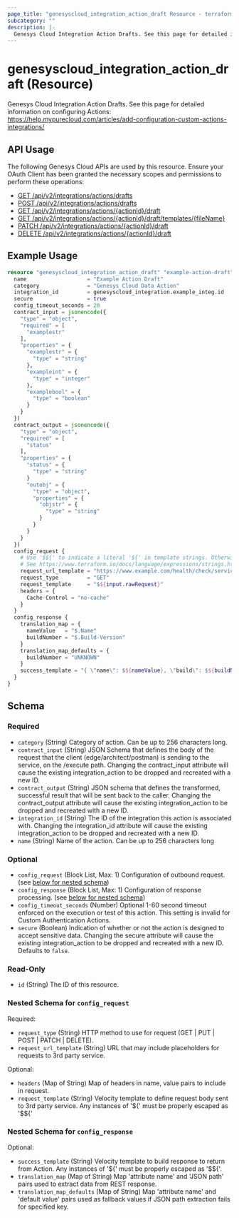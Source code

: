 ```yaml
---
page_title: "genesyscloud_integration_action_draft Resource - terraform-provider-genesyscloud"
subcategory: ""
description: |-
  Genesys Cloud Integration Action Drafts. See this page for detailed information on configuring Actions: https://help.mypurecloud.com/articles/add-configuration-custom-actions-integrations/
---
```

# genesyscloud_integration_action_draft (Resource)

Genesys Cloud Integration Action Drafts. See this page for detailed information on configuring Actions: https://help.mypurecloud.com/articles/add-configuration-custom-actions-integrations/

## API Usage
The following Genesys Cloud APIs are used by this resource. Ensure your OAuth Client has been granted the necessary scopes and permissions to perform these operations:

* [GET /api/v2/integrations/actions/drafts](https://developer.genesys.cloud/devapps/api-explorer#get-api-v2-integrations-actions-drafts)
* [POST /api/v2/integrations/actions/drafts](https://developer.genesys.cloud/devapps/api-explorer#post-api-v2-integrations-actions-drafts)
* [GET /api/v2/integrations/actions/{actionId}/draft](https://developer.genesys.cloud/devapps/api-explorer#get-api-v2-integrations-actions--actionId--draft)
* [GET /api/v2/integrations/actions/{actionId}/draft/templates/{fileName}](https://developer.genesys.cloud/devapps/api-explorer#get-api-v2-integrations-actions--actionId--draft-templates--fileName-)
* [PATCH /api/v2/integrations/actions/{actionId}/draft](https://developer.genesys.cloud/devapps/api-explorer#patch-api-v2-integrations-actions--actionId--draft)
* [DELETE /api/v2/integrations/actions/{actionId}/draft](https://developer.genesys.cloud/devapps/api-explorer#delete-api-v2-integrations-actions--actionId--draft)

## Example Usage

```terraform
resource "genesyscloud_integration_action_draft" "example-action-draft" {
  name                   = "Example Action Draft"
  category               = "Genesys Cloud Data Action"
  integration_id         = genesyscloud_integration.example_integ.id
  secure                 = true
  config_timeout_seconds = 20
  contract_input = jsonencode({
    "type" = "object",
    "required" = [
      "examplestr"
    ],
    "properties" = {
      "examplestr" = {
        "type" = "string"
      },
      "exampleint" = {
        "type" = "integer"
      },
      "examplebool" = {
        "type" = "boolean"
      }
    }
  })
  contract_output = jsonencode({
    "type" = "object",
    "required" = [
      "status"
    ],
    "properties" = {
      "status" = {
        "type" = "string"
      }
      "outobj" = {
        "type" = "object",
        "properties" = {
          "objstr" = {
            "type" = "string"
          }
        }
      }
    }
  })
  config_request {
    # Use '$${' to indicate a literal '${' in template strings. Otherwise Terraform will attempt to interpolate the string
    # See https://www.terraform.io/docs/language/expressions/strings.html#escape-sequences
    request_url_template = "https://www.example.com/health/check/services/$${input.service}"
    request_type         = "GET"
    request_template     = "$${input.rawRequest}"
    headers = {
      Cache-Control = "no-cache"
    }
  }
  config_response {
    translation_map = {
      nameValue   = "$.Name"
      buildNumber = "$.Build-Version"
    }
    translation_map_defaults = {
      buildNumber = "UNKNOWN"
    }
    success_template = "{ \"name\": $${nameValue}, \"build\": $${buildNumber} }"
  }
}
```

<!-- schema generated by tfplugindocs -->
## Schema

### Required

- `category` (String) Category of action. Can be up to 256 characters long.
- `contract_input` (String) JSON Schema that defines the body of the request that the client (edge/architect/postman) is sending to the service, on the /execute path. Changing the contract_input attribute will cause the existing integration_action to be dropped and recreated with a new ID.
- `contract_output` (String) JSON schema that defines the transformed, successful result that will be sent back to the caller. Changing the contract_output attribute will cause the existing integration_action to be dropped and recreated with a new ID.
- `integration_id` (String) The ID of the integration this action is associated with. Changing the integration_id attribute will cause the existing integration_action to be dropped and recreated with a new ID.
- `name` (String) Name of the action. Can be up to 256 characters long

### Optional

- `config_request` (Block List, Max: 1) Configuration of outbound request. (see [below for nested schema](#nestedblock--config_request))
- `config_response` (Block List, Max: 1) Configuration of response processing. (see [below for nested schema](#nestedblock--config_response))
- `config_timeout_seconds` (Number) Optional 1-60 second timeout enforced on the execution or test of this action. This setting is invalid for Custom Authentication Actions.
- `secure` (Boolean) Indication of whether or not the action is designed to accept sensitive data. Changing the secure attribute will cause the existing integration_action to be dropped and recreated with a new ID. Defaults to `false`.

### Read-Only

- `id` (String) The ID of this resource.

<a id="nestedblock--config_request"></a>
### Nested Schema for `config_request`

Required:

- `request_type` (String) HTTP method to use for request (GET | PUT | POST | PATCH | DELETE).
- `request_url_template` (String) URL that may include placeholders for requests to 3rd party service.

Optional:

- `headers` (Map of String) Map of headers in name, value pairs to include in request.
- `request_template` (String) Velocity template to define request body sent to 3rd party service. Any instances of '${' must be properly escaped as '$${'


<a id="nestedblock--config_response"></a>
### Nested Schema for `config_response`

Optional:

- `success_template` (String) Velocity template to build response to return from Action. Any instances of '${' must be properly escaped as '$${'.
- `translation_map` (Map of String) Map 'attribute name' and 'JSON path' pairs used to extract data from REST response.
- `translation_map_defaults` (Map of String) Map 'attribute name' and 'default value' pairs used as fallback values if JSON path extraction fails for specified key.

